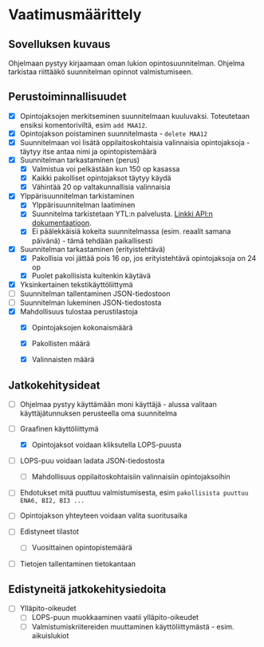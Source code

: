 # Vaatimusmäärittely

## Sovelluksen kuvaus

Ohjelmaan pystyy kirjaamaan oman lukion opintosuunnitelman. Ohjelma tarkistaa riittääkö suunnitelman opinnot valmistumiseen. 

## Perustoiminnallisuudet

- [x] Opintojaksojen merkitseminen suunnitelmaan kuuluvaksi. Toteutetaan ensiksi komentoriviltä, esim `add MAA12`.
- [x] Opintojakson poistaminen suunnitelmasta - `delete MAA12`
- [x] Suunnitelmaan voi lisätä oppilaitoskohtaisia valinnaisia opintojaksoja - täytyy itse antaa nimi ja opintopistemäärä
- [x] Suunnitelman tarkastaminen (perus)
    - [x] Valmistua voi pelkästään kun 150 op kasassa
    - [x] Kaikki pakolliset opintojaksot täytyy käydä
    - [x] Vähintää 20 op valtakunnallisia valinnaisia
- [x] Ylppärisuunnitelman tarkistaminen
    - [x] Ylppärisuunnitelman laatiminen    
    - [x] Suunnitelma tarkistetaan YTL:n palvelusta. [Linkki API:n dokumentaatioon](https://ilmo.ylioppilastutkinto.fi/v1/api-docs/).
    - [x] Ei päälekkäisiä kokeita suunnitelmassa (esim. reaalit samana päivänä) - tämä tehdään paikallisesti
- [x] Suunnitelman tarkastaminen (erityistehtävä)
    - [x] Pakollisia voi jättää pois 16 op, jos erityistehtävä opintojaksoja on 24 op
    - [x] Puolet pakollisista kuitenkin käytävä
- [x] Yksinkertainen tekstikäyttöliittymä
- [ ] Suunnitelman tallentaminen JSON-tiedostoon
- [ ] Suunnitelman lukeminen JSON-tiedostosta
- [x] Mahdollisuus tulostaa perustilastoja
    - [x] Opintojaksojen kokonaismäärä
    - [x] Pakollisten määrä
    - [x] Valinnaisten määrä


## Jatkokehitysideat

- [ ] Ohjelmaa pystyy käyttämään moni käyttäjä - alussa valitaan käyttäjätunnuksen perusteella oma suunnitelma
- [ ] Graafinen käyttöliittymä
    - [x] Opintojaksot voidaan kliksutella LOPS-puusta
- [ ] LOPS-puu voidaan ladata JSON-tiedostosta
    - [ ] Mahdollisuus oppilaitoskohtaisiin valinnaisiin opintojaksoihin
- [ ] Ehdotukset mitä puuttuu valmistumisesta, esim `pakollisista puuttuu ENA6, BI2, BI3 ...`
- [ ] Opintojakson yhteyteen voidaan valita suoritusaika
- [ ] Edistyneet tilastot
    - [ ] Vuosittainen opintopistemäärä
- [ ] Tietojen tallentaminen tietokantaan


## Edistyneitä jatkokehitysiedoita

- [ ] Ylläpito-oikeudet
    - [ ] LOPS-puun muokkaaminen vaatii ylläpito-oikeudet
    - [ ] Valmistumiskriitereiden muuttaminen käyttöliittymästä - esim. aikuislukiot